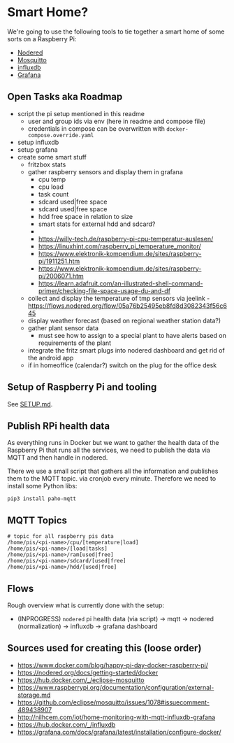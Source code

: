 # Smart Home?

We're going to use the following tools to tie together a smart home of some sorts on a Raspberry Pi:

* [Nodered](https://nodered.org/)
* [Mosquitto](https://https://mosquitto.org/)
* [influxdb](https://www.influxdata.com/products/influxdb-overview/)
* [Grafana](https://grafana.com/)

## Open Tasks aka Roadmap

* script the pi setup mentioned in this readme
  * user and group ids via env (here in readme and compose file)
  * credentials in compose can be overwritten with `docker-compose.override.yaml`
* setup influxdb
* setup grafana
* create some smart stuff
  * fritzbox stats
  * gather raspberry sensors and display them in grafana
    * cpu temp
    * cpu load
    * task count
    * sdcard used|free space
    * sdcard used|free space
    * hdd free space in relation to size
    * smart stats for external hdd and sdcard?
    * 
    * https://willy-tech.de/raspberry-pi-cpu-temperatur-auslesen/
    * https://linuxhint.com/raspberry_pi_temperature_monitor/
    * https://www.elektronik-kompendium.de/sites/raspberry-pi/1911251.htm
    * https://www.elektronik-kompendium.de/sites/raspberry-pi/2006071.htm
    * https://learn.adafruit.com/an-illustrated-shell-command-primer/checking-file-space-usage-du-and-df
  * collect and display the temperature of tmp sensors via jeelink - https://flows.nodered.org/flow/05a76b25495eb8fd8d3082343f56c645
  * display weather forecast (based on regional weather station data?)
  * gather plant sensor data
    * must see how to assign to a special plant to have alerts based on requirements of the plant
  * integrate the fritz smart plugs into nodered dashboard and get rid of the android app
  * if in homeoffice (calendar?) switch on the plug for the office desk

## Setup of Raspberry Pi and tooling

See [SETUP.md](SETUP.md).

## Publish RPi health data

As everything runs in Docker but we want to gather the health data of the Raspberry Pi that runs all the services, we need to publish the data via MQTT and then handle in nodered.

There we use a small script that gathers all the information and publishes them to the MQTT topic. via cronjob every minute. Therefore we need to install some Python libs:

```
pip3 install paho-mqtt
```

## MQTT Topics

```
# topic for all raspberry pis data
/home/pis/<pi-name>/cpu/[temperature|load]
/home/pis/<pi-name>/[load|tasks]
/home/pis/<pi-name>/ram[used|free]
/home/pis/<pi-name>/sdcard/[used|free]
/home/pis/<pi-name>/hdd/[used|free]
```

## Flows
Rough overview what is currently done with the setup:

* (INPROGRESS) `nodered` pi health data (via script) -> mqtt -> nodered (normalization) -> influxdb -> grafana dashboard

## Sources used for creating this (loose order)

* https://www.docker.com/blog/happy-pi-day-docker-raspberry-pi/
* https://nodered.org/docs/getting-started/docker
* https://hub.docker.com/_/eclipse-mosquitto
* https://www.raspberrypi.org/documentation/configuration/external-storage.md
* https://github.com/eclipse/mosquitto/issues/1078#issuecomment-489438907
* http://nilhcem.com/iot/home-monitoring-with-mqtt-influxdb-grafana
* https://hub.docker.com/_/influxdb
* https://grafana.com/docs/grafana/latest/installation/configure-docker/
